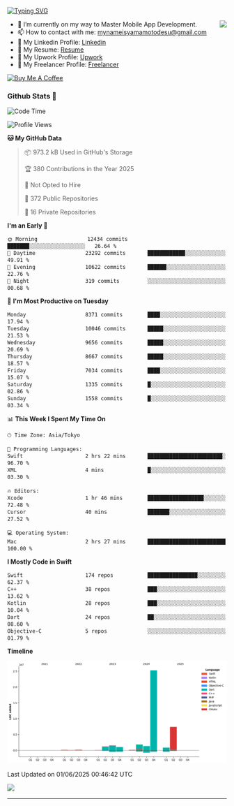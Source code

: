
[![Typing SVG](https://readme-typing-svg.demolab.com/?lines=Thank+You+For+Visiting!!;You+Are+Welcome✨;I+am+Kyo+Yamamoto;Mobile+Developer)](https://git.io/typing-svg)
<p>
<img align="right" src="https://media.giphy.com/media/26ufdb3cYKwbRtYVW/giphy.gif" style="max-width:100%;" height="150px">

- 🌱 I’m currently on my way to Master Mobile App Development.
- 📫 How to contact with me: mynameisyamamotodesu@gmail.com
- 🔗 My Linkedin Profile: [Linkedin](https://www.linkedin.com/in/kyo-yamamoto-a2ab50239)
- 🔗 My Resume: [Resume](https://www.kickresume.com/cv/rNok4e/)
- 🔗 My Upwork Profile: [Upwork](https://www.upwork.com/freelancers/~01aa9115102bb4af25)
- 🔗 My Freelancer Profile: [Freelancer](https://www.freelancer.com/u/yamamotodesu)

<a href="https://www.buymeacoffee.com/kyoyamamoto" target="_blank"><img src="https://cdn.buymeacoffee.com/buttons/default-orange.png" alt="Buy Me A Coffee" height="41" width="174"></a>

### Github Stats 🥇 
<!--START_SECTION:waka-->
![Code Time](http://img.shields.io/badge/Code%20Time-1%2C110%20hrs%2021%20mins-blue)

![Profile Views](http://img.shields.io/badge/Profile%20Views-0-blue)

**🐱 My GitHub Data** 

> 📦 973.2 kB Used in GitHub's Storage 
 > 
> 🏆 380 Contributions in the Year 2025
 > 
> 🚫 Not Opted to Hire
 > 
> 📜 372 Public Repositories 
 > 
> 🔑 16 Private Repositories 
 > 
**I'm an Early 🐤** 

```text
🌞 Morning                12434 commits       ███████░░░░░░░░░░░░░░░░░░   26.64 % 
🌆 Daytime                23292 commits       ████████████░░░░░░░░░░░░░   49.91 % 
🌃 Evening                10622 commits       ██████░░░░░░░░░░░░░░░░░░░   22.76 % 
🌙 Night                  319 commits         ░░░░░░░░░░░░░░░░░░░░░░░░░   00.68 % 
```
📅 **I'm Most Productive on Tuesday** 

```text
Monday                   8371 commits        ████░░░░░░░░░░░░░░░░░░░░░   17.94 % 
Tuesday                  10046 commits       █████░░░░░░░░░░░░░░░░░░░░   21.53 % 
Wednesday                9656 commits        █████░░░░░░░░░░░░░░░░░░░░   20.69 % 
Thursday                 8667 commits        █████░░░░░░░░░░░░░░░░░░░░   18.57 % 
Friday                   7034 commits        ████░░░░░░░░░░░░░░░░░░░░░   15.07 % 
Saturday                 1335 commits        █░░░░░░░░░░░░░░░░░░░░░░░░   02.86 % 
Sunday                   1558 commits        █░░░░░░░░░░░░░░░░░░░░░░░░   03.34 % 
```


📊 **This Week I Spent My Time On** 

```text
🕑︎ Time Zone: Asia/Tokyo

💬 Programming Languages: 
Swift                    2 hrs 22 mins       ████████████████████████░   96.70 % 
XML                      4 mins              █░░░░░░░░░░░░░░░░░░░░░░░░   03.30 % 

🔥 Editors: 
Xcode                    1 hr 46 mins        ██████████████████░░░░░░░   72.48 % 
Cursor                   40 mins             ███████░░░░░░░░░░░░░░░░░░   27.52 % 

💻 Operating System: 
Mac                      2 hrs 27 mins       █████████████████████████   100.00 % 
```

**I Mostly Code in Swift** 

```text
Swift                    174 repos           ████████████████░░░░░░░░░   62.37 % 
C++                      38 repos            ███░░░░░░░░░░░░░░░░░░░░░░   13.62 % 
Kotlin                   28 repos            ███░░░░░░░░░░░░░░░░░░░░░░   10.04 % 
Dart                     24 repos            ██░░░░░░░░░░░░░░░░░░░░░░░   08.60 % 
Objective-C              5 repos             ░░░░░░░░░░░░░░░░░░░░░░░░░   01.79 % 
```



**Timeline**

![Lines of Code chart](https://raw.githubusercontent.com/YamamotoDesu/YamamotoDesu/main/assets/bar_graph.png)


 Last Updated on 01/06/2025 00:46:42 UTC
<!--END_SECTION:waka-->

![](https://github-profile-summary-cards.vercel.app/api/cards/profile-details?username=YamamotoDesu&theme=vue)

----
